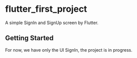 # flutter_first_project

A simple SignIn and SignUp screen by Flutter. 

## Getting Started

For now, we have only the UI SignIn, the project is in progress. 

